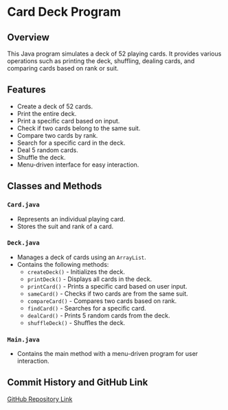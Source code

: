# Card Deck Program

## Overview
This Java program simulates a deck of 52 playing cards. It provides various operations such as printing the deck, shuffling, dealing cards, and comparing cards based on rank or suit.

## Features
- Create a deck of 52 cards.
- Print the entire deck.
- Print a specific card based on input.
- Check if two cards belong to the same suit.
- Compare two cards by rank.
- Search for a specific card in the deck.
- Deal 5 random cards.
- Shuffle the deck.
- Menu-driven interface for easy interaction.

## Classes and Methods
### `Card.java`
- Represents an individual playing card.
- Stores the suit and rank of a card.

### `Deck.java`
- Manages a deck of cards using an `ArrayList`.
- Contains the following methods:
  - `createDeck()` - Initializes the deck.
  - `printDeck()` - Displays all cards in the deck.
  - `printCard()` - Prints a specific card based on user input.
  - `sameCard()` - Checks if two cards are from the same suit.
  - `compareCard()` - Compares two cards based on rank.
  - `findCard()` - Searches for a specific card.
  - `dealCard()` - Prints 5 random cards from the deck.
  - `shuffleDeck()` - Shuffles the deck.

### `Main.java`
- Contains the main method with a menu-driven program for user interaction.



## Commit History and GitHub Link
[GitHub Repository Link](https://github.com/shwetgaur/Cards.git)
